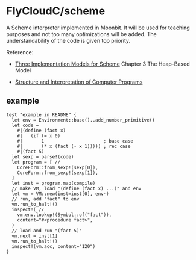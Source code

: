 # FlyCloudC/scheme

A Scheme interpreter implemented in Moonbit. It will be used for teaching purposes and not too many optimizations will be added. The understandability of the code is given top priority.

Reference: 

- [Three Implementation Models for Scheme](https://legacy.cs.indiana.edu/~dyb/papers/3imp.pdf) Chapter 3 The Heap-Based Model

- [Structure and Interpretation of Computer Programs](https://mitp-content-server.mit.edu/books/content/sectbyfn/books_pres_0/6515/sicp.zip/full-text/book/book.html)

## example

```moonbit
test "example in README" {
  let env = Environment::base()..add_number_primitive()
  let code =
    #|(define (fact x)
    #|   (if (= x 0)
    #|       1                      ; base case
    #|       (* x (fact (- x 1))))) ; rec case
    #|(fact 5)
  let sexp = parse!(code)
  let program = [ //
    CoreForm::from_sexp!(sexp[0]),
    CoreForm::from_sexp!(sexp[1]),
  ]
  let inst = program.map(compile)
  // make VM, load "(define (fact x) ...)" and env
  let vm = VM::new(inst=inst[0], env~)
  // run, add "fact" to env
  vm.run_to_halt!()
  inspect!( //
    vm.env.lookup!(Symbol::of("fact")),
    content="#<procedure fact>",
  )
  // load and run "(fact 5)"
  vm.next = inst[1]
  vm.run_to_halt!()
  inspect!(vm.acc, content="120")
}
```
